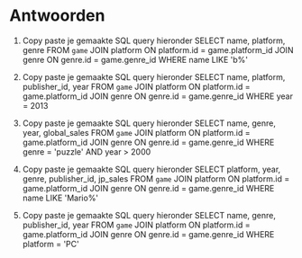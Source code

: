 # Antwoorden

1. Copy paste je gemaakte SQL query hieronder
   SELECT name, platform, genre FROM `game`
   JOIN platform ON platform.id = game.platform_id
   JOIN genre ON genre.id = game.genre_id
   WHERE name LIKE  'b%'
   
2. Copy paste je gemaakte SQL query hieronder
   SELECT name, platform, publisher_id, year  FROM `game`
   JOIN platform ON platform.id = game.platform_id
   JOIN genre ON genre.id = game.genre_id
   WHERE year = 2013 

3. Copy paste je gemaakte SQL query hieronder
   SELECT name, genre, year, global_sales  FROM `game`
   JOIN platform ON platform.id = game.platform_id
   JOIN genre ON genre.id = game.genre_id
   WHERE genre = 'puzzle' AND year > 2000

4. Copy paste je gemaakte SQL query hieronder
   SELECT platform, year, genre, publisher_id, jp_sales  FROM `game`
   JOIN platform ON platform.id = game.platform_id
   JOIN genre ON genre.id = game.genre_id
   WHERE name LIKE 'Mario%' 
  

5. Copy paste je gemaakte SQL query hieronder
   SELECT name, genre, publisher_id, year FROM `game`
   JOIN platform ON platform.id = game.platform_id
   JOIN genre ON genre.id = game.genre_id
   WHERE platform = 'PC' 
   
